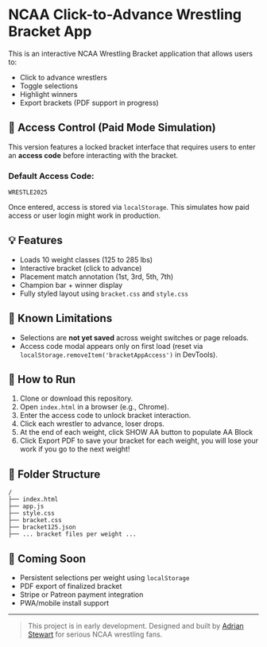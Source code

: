
# NCAA Click-to-Advance Wrestling Bracket App

This is an interactive NCAA Wrestling Bracket application that allows users to:
- Click to advance wrestlers
- Toggle selections
- Highlight winners
- Export brackets (PDF support in progress)

## 🔐 Access Control (Paid Mode Simulation)

This version features a locked bracket interface that requires users to enter an **access code** before interacting with the bracket.

### Default Access Code:
```
WRESTLE2025
```

Once entered, access is stored via `localStorage`. This simulates how paid access or user login might work in production.

## 💡 Features

- Loads 10 weight classes (125 to 285 lbs)
- Interactive bracket (click to advance)
- Placement match annotation (1st, 3rd, 5th, 7th)
- Champion bar + winner display
- Fully styled layout using `bracket.css` and `style.css`

## 🔄 Known Limitations

- Selections are **not yet saved** across weight switches or page reloads.
- Access code modal appears only on first load (reset via `localStorage.removeItem('bracketAppAccess')` in DevTools).

## 🚀 How to Run

1. Clone or download this repository.
2. Open `index.html` in a browser (e.g., Chrome).
3. Enter the access code to unlock bracket interaction.
4. Click each wrestler to advance, loser drops.
5. At the end of each weight, click SHOW AA button to populate AA Block
6. Click Export PDF to save your bracket for each weight, you will lose your work if you go to the next weight!

## 📁 Folder Structure

```
/
├── index.html
├── app.js
├── style.css
├── bracket.css
├── bracket125.json
├── ... bracket files per weight ...
```

## 📌 Coming Soon

- Persistent selections per weight using `localStorage`
- PDF export of finalized bracket
- Stripe or Patreon payment integration
- PWA/mobile install support

---

> This project is in early development. Designed and built by [Adrian Stewart](https://github.com/adrianstewart-wrestling) for serious NCAA wrestling fans.
